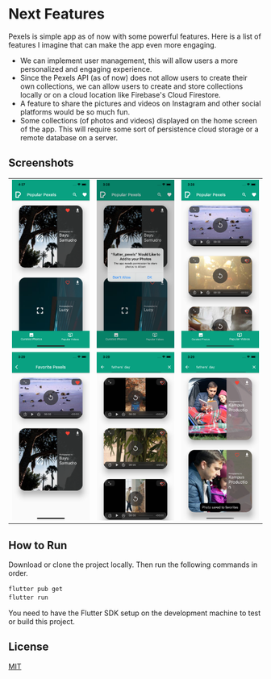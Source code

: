 # Next Features

Pexels is simple app as of now with some powerful features. Here is a list of features I imagine that can make the app even more engaging.

- We can implement user management, this will allow users a more personalized and engaging experience.
- Since the Pexels API (as of now) does not allow users to create their own collections, we can allow users to create and store collections locally or on a cloud location like Firebase's Cloud Firestore.
- A feature to share the pictures and videos on Instagram and other social platforms would be so much fun.
- Some collections (of photos and videos) displayed on the home screen of the app. This will require some sort of persistence cloud storage or a remote database on a server.

## Screenshots

|  |  |  |
|----------------------------------|----------------------------------|----------------------------------|
| ![alt text](./screenshots/1.png) | ![alt text](./screenshots/2.png) | ![alt text](./screenshots/3.png) |
| ![alt text](./screenshots/4.png) | ![alt text](./screenshots/5.png) | ![alt text](./screenshots/6.png) |

## How to Run

Download or clone the project locally. Then run the following commands in order.

```bash
flutter pub get
flutter run
```
You need to have the Flutter SDK setup on the development machine to test or build this project.

## License
[MIT](https://choosealicense.com/licenses/mit/)